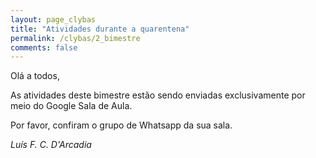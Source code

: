 ```yaml
---
layout: page_clybas
title: "Atividades durante a quarentena"
permalink: /clybas/2_bimestre
comments: false
---
```


Olá a todos,

As atividades deste bimestre estão sendo enviadas exclusivamente por meio do Google Sala de Aula.

Por favor, confiram o grupo de Whatsapp da sua sala.

*Luís F. C. D'Arcadia*


